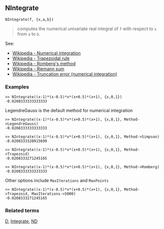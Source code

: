 ## NIntegrate
```
NIntegrate(f, {x,a,b})
```
> computes the numerical univariate real integral of `f` with respect to `x` from `a` to `b`.


See: 
* [Wikipedia - Numerical integration](https://en.wikipedia.org/wiki/Numerical_integration)
* [Wikipedia - Trapezoidal rule](https://en.wikipedia.org/wiki/Trapezoidal_rule)
* [Wikipedia - Romberg's method](https://en.wikipedia.org/wiki/Romberg%27s_method)
* [Wikipedia - Riemann sum](https://en.wikipedia.org/wiki/Riemann_sum)
* [Wikipedia - Truncation error (numerical integration)](https://en.wikipedia.org/wiki/Truncation_error_(numerical_integration))

### Examples
```   
>> NIntegrate((x-1)*(x-0.5)*x*(x+0.5)*(x+1), {x,0,1})
-0.0208333333333333
```

LegendreGauss is the default method for numerical integration

```
>> NIntegrate((x-1)*(x-0.5)*x*(x+0.5)*(x+1), {x,0,1}, Method->LegendreGauss)
-0.0208333333333333

>> NIntegrate((x-1)*(x-0.5)*x*(x+0.5)*(x+1), {x,0,1}, Method->Simpson)
-0.0208333320915699

>> NIntegrate((x-1)*(x-0.5)*x*(x+0.5)*(x+1), {x,0,1}, Method->Trapezoid)
-0.0208333271245165

>> NIntegrate((x-1)*(x-0.5)*x*(x+0.5)*(x+1), {x,0,1}, Method->Romberg)
-0.0208333333333333
```

Other options include `MaxIterations` and `MaxPoints`

```
>> NIntegrate((x-1)*(x-0.5)*x*(x+0.5)*(x+1), {x,0,1}, Method->Trapezoid, MaxIterations->5000)
-0.0208333271245165
```

### Related terms 
[D](D.md), [Integrate](Integrate.md), [ND](ND.md)
		